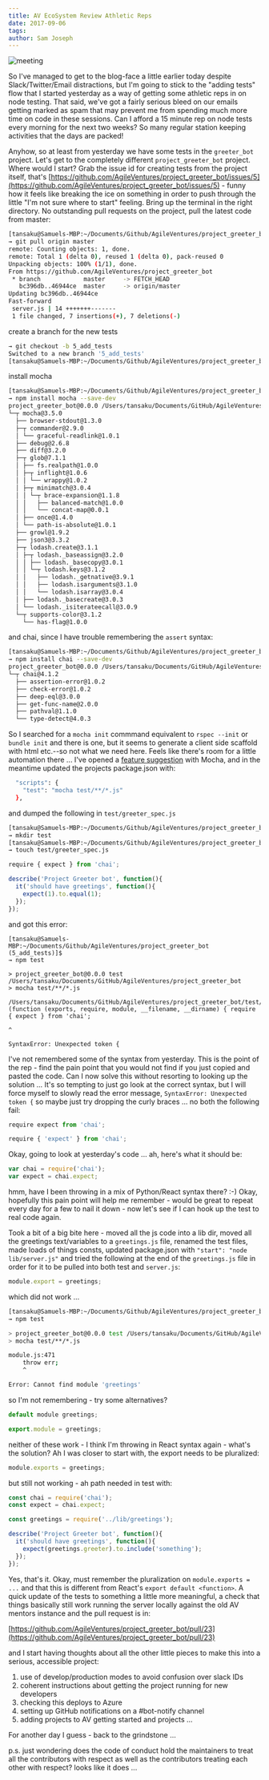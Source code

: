 ```yaml
---
title: AV EcoSystem Review Athletic Reps
date: 2017-09-06
tags: 
author: Sam Joseph
---
```


![meeting](/images/reps.jpg)

So I've managed to get to the blog-face a little earlier today despite Slack/Twitter/Email distractions, but I'm going to stick to the "adding tests" flow that I started yesterday as a way of getting some athletic reps in on node testing.  That said, we've got a fairly serious bleed on our emails getting marked as spam that may prevent me from spending much more time on code in these sessions.  Can I afford a 15 minute rep on node tests every morning for the next two weeks?  So many regular station keeping activities that the days are packed!

Anyhow, so at least from yesterday we have some tests in the `greeter_bot` project.  Let's get to the completely different `project_greeter_bot` project.  Where would I start?  Grab the issue id for creating tests from the project itself, that's [https://github.com/AgileVentures/project_greeter_bot/issues/5](https://github.com/AgileVentures/project_greeter_bot/issues/5) - funny how it feels like breaking the ice on something in order to push through the little "I'm not sure where to start" feeling.  Bring up the terminal in the right directory.  No outstanding pull requests on the project, pull the latest code from master:

```sh
[tansaku@Samuels-MBP:~/Documents/Github/AgileVentures/project_greeter_bot (master)]$ 
→ git pull origin master
remote: Counting objects: 1, done.
remote: Total 1 (delta 0), reused 1 (delta 0), pack-reused 0
Unpacking objects: 100% (1/1), done.
From https://github.com/AgileVentures/project_greeter_bot
 * branch            master     -> FETCH_HEAD
   bc396db..46944ce  master     -> origin/master
Updating bc396db..46944ce
Fast-forward
 server.js | 14 +++++++-------
 1 file changed, 7 insertions(+), 7 deletions(-)
```

create a branch for the new tests

```sh
→ git checkout -b 5_add_tests
Switched to a new branch '5_add_tests'
[tansaku@Samuels-MBP:~/Documents/Github/AgileVentures/project_greeter_bot (5_add_tests)]$ 
```

install mocha

```sh
[tansaku@Samuels-MBP:~/Documents/Github/AgileVentures/project_greeter_bot (5_add_tests)]$ 
→ npm install mocha --save-dev
project_greeter_bot@0.0.0 /Users/tansaku/Documents/GitHub/AgileVentures/project_greeter_bot
└─┬ mocha@3.5.0 
  ├── browser-stdout@1.3.0 
  ├─┬ commander@2.9.0 
  │ └── graceful-readlink@1.0.1 
  ├── debug@2.6.8 
  ├── diff@3.2.0 
  ├─┬ glob@7.1.1 
  │ ├── fs.realpath@1.0.0 
  │ ├─┬ inflight@1.0.6 
  │ │ └── wrappy@1.0.2 
  │ ├─┬ minimatch@3.0.4 
  │ │ └─┬ brace-expansion@1.1.8 
  │ │   ├── balanced-match@1.0.0 
  │ │   └── concat-map@0.0.1 
  │ ├── once@1.4.0 
  │ └── path-is-absolute@1.0.1 
  ├── growl@1.9.2 
  ├── json3@3.3.2 
  ├─┬ lodash.create@3.1.1 
  │ ├─┬ lodash._baseassign@3.2.0 
  │ │ ├── lodash._basecopy@3.0.1 
  │ │ └─┬ lodash.keys@3.1.2 
  │ │   ├── lodash._getnative@3.9.1 
  │ │   ├── lodash.isarguments@3.1.0 
  │ │   └── lodash.isarray@3.0.4 
  │ ├── lodash._basecreate@3.0.3 
  │ └── lodash._isiterateecall@3.0.9 
  └─┬ supports-color@3.1.2 
    └── has-flag@1.0.0 
```

and chai, since I have trouble remembering the `assert` syntax:

```sh
[tansaku@Samuels-MBP:~/Documents/Github/AgileVentures/project_greeter_bot (5_add_tests)]$ 
→ npm install chai --save-dev
project_greeter_bot@0.0.0 /Users/tansaku/Documents/GitHub/AgileVentures/project_greeter_bot
└─┬ chai@4.1.2 
  ├── assertion-error@1.0.2 
  ├── check-error@1.0.2 
  ├── deep-eql@3.0.0 
  ├── get-func-name@2.0.0 
  ├── pathval@1.1.0 
  └── type-detect@4.0.3 
```

So I searched for a `mocha init` commmand equivalent to `rspec --init` or `bundle init` and there is one, but it seems to generate a client side scaffold with html etc.--so not what we need here.  Feels like there's room for a little automation there ... I've opened a [feature suggestion](https://github.com/mochajs/mocha/issues/2989) with Mocha, and in the meantime updated the projects package.json with:

```sh
  "scripts": {
    "test": "mocha test/**/*.js"
  },
```

and dumped the following in `test/greeter_spec.js`

```sh
[tansaku@Samuels-MBP:~/Documents/Github/AgileVentures/project_greeter_bot (5_add_tests)]$ 
→ mkdir test
[tansaku@Samuels-MBP:~/Documents/Github/AgileVentures/project_greeter_bot (5_add_tests)]$ 
→ touch test/greeter_spec.js
```

```js
require { expect } from 'chai';

describe('Project Greeter bot', function(){
  it('should have greetings', function(){
    expect(1).to.equal(1);
  });
});
```

and got this error:

```
[tansaku@Samuels-MBP:~/Documents/Github/AgileVentures/project_greeter_bot (5_add_tests)]$ 
→ npm test

> project_greeter_bot@0.0.0 test /Users/tansaku/Documents/GitHub/AgileVentures/project_greeter_bot
> mocha test/**/*.js

/Users/tansaku/Documents/GitHub/AgileVentures/project_greeter_bot/test/greeter_spec.js:1
(function (exports, require, module, __filename, __dirname) { require { expect } from 'chai';
                                                                      ^

SyntaxError: Unexpected token {
```

I've not remembered some of the syntax from yesterday.  This is the point of the rep - find the pain point that you would not find if you just copied and pasted the code.  Can I now solve this without resorting to looking up the solution ... It's so tempting to just go look at the correct syntax, but I will force myself to slowly read the error message, `SyntaxError: Unexpected token {` so maybe just try dropping the curly braces ... no both the following fail:

```js
require expect from 'chai';
```

```js
require { 'expect' } from 'chai';
```

Okay, going to look at yesterday's code ... ah, here's what it should be:

```js
var chai = require('chai');
var expect = chai.expect;
```

hmm, have I been throwing in a mix of Python/React syntax there? :-)  Okay, hopefully this pain point will help me remember - would be great to repeat every day for a few to nail it down - now let's see if I can hook up the test to real code again.

Took a bit of a big bite here - moved all the js code into a lib dir, moved all the greetings text/variables to a `greetings.js` file, renamed the test files, made loads of things consts, updated package.json with `"start": "node lib/server.js"` and tried the following at the end of the `greetings.js` file in order for it to be pulled into both test and `server.js`:

```js
module.export = greetings;
```

which did not work ...

```sh
[tansaku@Samuels-MBP:~/Documents/Github/AgileVentures/project_greeter_bot (5_add_tests)]$ 
→ npm test

> project_greeter_bot@0.0.0 test /Users/tansaku/Documents/GitHub/AgileVentures/project_greeter_bot
> mocha test/**/*.js

module.js:471
    throw err;
    ^

Error: Cannot find module 'greetings'
```

so I'm not remembering - try some alternatives?

```js
default module greetings;
```

```js
export.module = greetings;
```

neither of these work - I think I'm throwing in React syntax again - what's the solution?  Ah I was closer to start with, the export needs to be pluralized:

```js
module.exports = greetings;
```
but still not working - ah path needed in test with:

```js
const chai = require('chai');
const expect = chai.expect;

const greetings = require('../lib/greetings');

describe('Project Greeter bot', function(){
  it('should have greetings', function(){
    expect(greetings.greeter).to.include('something');
  });
});
```

Yes, that's it.  Okay, must remember the pluralization on `module.exports = ...` and that this is different from React's `export default <function>`.  A quick update of the tests to something a little more meaningful, a check that things basically still work running the server locally against the old AV mentors instance and the pull request is in:

[https://github.com/AgileVentures/project_greeter_bot/pull/23](https://github.com/AgileVentures/project_greeter_bot/pull/23)

and I start having thoughts about all the other little pieces to make this into a serious, accessible project:

1. use of develop/production modes to avoid confusion over slack IDs
2. coherent instructions about getting the project running for new developers
3. checking this deploys to Azure
4. setting up GitHub notifications on a #bot-notify channel
5. adding projects to AV getting started and projects ...

For another day I guess - back to the grindstone ...

p.s. just wondering does the code of conduct hold the maintainers to treat all the contributors with respect as well as the contributors treating each other with respect? looks like it does ...
 
